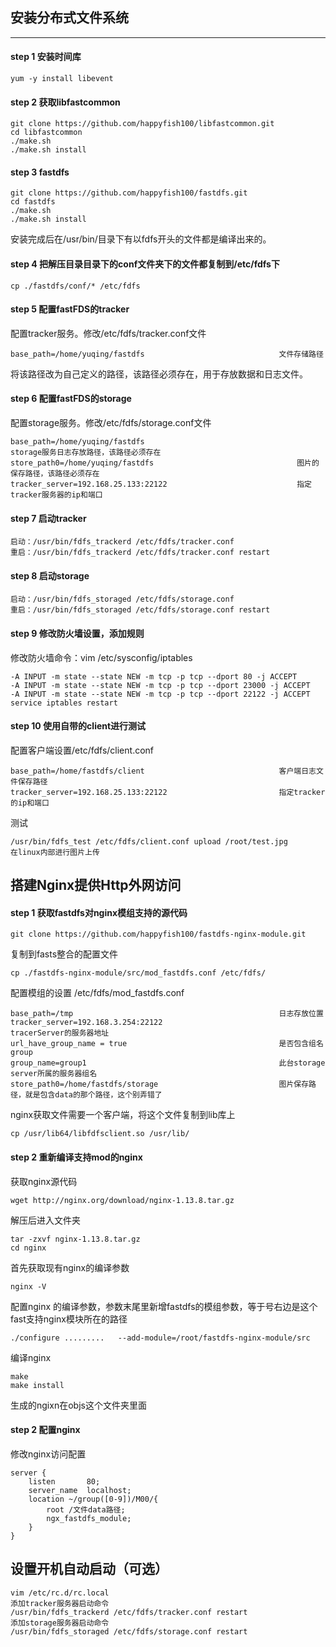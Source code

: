 
## 安装分布式文件系统
----------------

#### step 1 安装时间库
```
yum -y install libevent
```


#### step 2 获取libfastcommon
```
git clone https://github.com/happyfish100/libfastcommon.git
cd libfastcommon
./make.sh
./make.sh install
```

#### step 3 fastdfs
```
git clone https://github.com/happyfish100/fastdfs.git
cd fastdfs
./make.sh
./make.sh install
```
安装完成后在/usr/bin/目录下有以fdfs开头的文件都是编译出来的。

#### step 4 把解压目录目录下的conf文件夹下的文件都复制到/etc/fdfs下
```
cp ./fastdfs/conf/* /etc/fdfs
```

#### step 5  配置fastFDS的tracker

配置tracker服务。修改/etc/fdfs/tracker.conf文件
```
base_path=/home/yuqing/fastdfs								文件存储路径
```
将该路径改为自己定义的路径，该路径必须存在，用于存放数据和日志文件。

#### step 6  配置fastFDS的storage

配置storage服务。修改/etc/fdfs/storage.conf文件
```
base_path=/home/yuqing/fastdfs 									storage服务日志存放路径，该路径必须存在
store_path0=/home/yuqing/fastdfs 								图片的保存路径，该路径必须存在
tracker_server=192.168.25.133:22122 							指定tracker服务器的ip和端口
```

#### step 7 启动tracker
```
启动：/usr/bin/fdfs_trackerd /etc/fdfs/tracker.conf
重启：/usr/bin/fdfs_trackerd /etc/fdfs/tracker.conf restart
```


#### step 8 启动storage
```
启动：/usr/bin/fdfs_storaged /etc/fdfs/storage.conf
重启：/usr/bin/fdfs_storaged /etc/fdfs/storage.conf restart
```

#### step 9 修改防火墙设置，添加规则
修改防火墙命令：vim /etc/sysconfig/iptables
```
-A INPUT -m state --state NEW -m tcp -p tcp --dport 80 -j ACCEPT
-A INPUT -m state --state NEW -m tcp -p tcp --dport 23000 -j ACCEPT
-A INPUT -m state --state NEW -m tcp -p tcp --dport 22122 -j ACCEPT
service iptables restart
```


#### step 10 使用自带的client进行测试
配置客户端设置/etc/fdfs/client.conf
```
base_path=/home/fastdfs/client 								客户端日志文件保存路径
tracker_server=192.168.25.133:22122 						指定tracker的ip和端口
```
测试
```
/usr/bin/fdfs_test /etc/fdfs/client.conf upload /root/test.jpg 			在linux内部进行图片上传
```


##  搭建Nginx提供Http外网访问

#### step 1 获取fastdfs对nginx模组支持的源代码
```
git clone https://github.com/happyfish100/fastdfs-nginx-module.git
```
复制到fasts整合的配置文件
```
cp ./fastdfs-nginx-module/src/mod_fastdfs.conf /etc/fdfs/
```

配置模组的设置  /etc/fdfs/mod_fastdfs.conf

```
base_path=/tmp 												日志存放位置
tracker_server=192.168.3.254:22122 							tracerServer的服务器地址
url_have_group_name = true 									是否包含组名group
group_name=group1 											此台storage server所属的服务器组名
store_path0=/home/fastdfs/storage							图片保存路径，就是包含data的那个路径，这个别弄错了
```

nginx获取文件需要一个客户端，将这个文件复制到lib库上
```
cp /usr/lib64/libfdfsclient.so /usr/lib/ 
```

#### step 2 重新编译支持mod的nginx
获取nginx源代码
```
wget http://nginx.org/download/nginx-1.13.8.tar.gz
```
解压后进入文件夹
```
tar -zxvf nginx-1.13.8.tar.gz
cd nginx
```
首先获取现有nginx的编译参数
```
nginx -V
```
配置nginx 的编译参数，参数末尾里新增fastdfs的模组参数，等于号右边是这个fast支持nginx模块所在的路径
```
./configure .........   --add-module=/root/fastdfs-nginx-module/src
```
编译nginx
```
make
make install
```
生成的ngixn在objs这个文件夹里面

#### step 2 配置nginx
修改nginx访问配置
```
server {
    listen       80;
    server_name  localhost;
    location ~/group([0-9])/M00/{
        root /文件data路径;
        ngx_fastdfs_module;
    }
}
```


## 设置开机自动启动（可选）
```
vim /etc/rc.d/rc.local
添加tracker服务器启动命令
/usr/bin/fdfs_trackerd /etc/fdfs/tracker.conf restart
添加storage服务器启动命令
/usr/bin/fdfs_storaged /etc/fdfs/storage.conf restart
```

